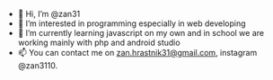 - 👋 Hi, I’m @zan31
- 👀 I’m interested in programming especially in web developing
- 🌱 I’m currently learning javascript on my own and in school we are working mainly with php and android studio
- 📫 You can contact me on zan.hrastnik31@gmail.com, instagram @zan3110.
